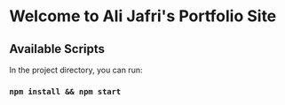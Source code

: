 # Welcome to Ali Jafri's Portfolio Site

## Available Scripts

In the project directory, you can run:

### `npm install && npm start`
